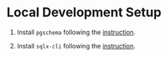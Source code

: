 # Local Development Setup

1. Install `pgschema` following the [instruction](https://www.pgschema.com/installation).

2. Install `sqlx-cli` following the [instruction](https://github.com/launchbadge/sqlx/blob/main/sqlx-cli/README.md).
